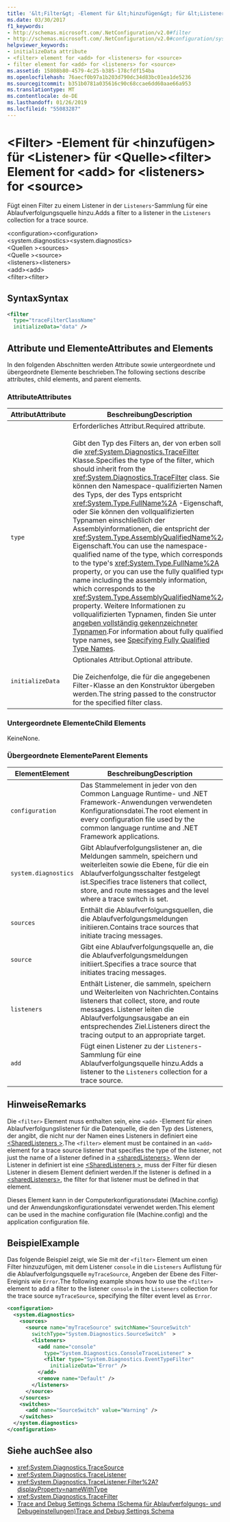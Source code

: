 ```yaml
---
title: '&lt;Filter&gt; -Element für &lt;hinzufügen&gt; für &lt;Listener&gt; für &lt;Quelle&gt;'
ms.date: 03/30/2017
f1_keywords:
- http://schemas.microsoft.com/.NetConfiguration/v2.0#filter
- http://schemas.microsoft.com/.NetConfiguration/v2.0#configuration/system.diagnostics/sources/source/listeners/add/filter
helpviewer_keywords:
- initializeData attribute
- <filter> element for <add> for <listeners> for <source>
- filter element for <add> for <listeners> for <source>
ms.assetid: 15808b80-4579-4c25-b385-178cfdf154ba
ms.openlocfilehash: 76aecf0b97a1b203d790dc34d83bc01ea1de5236
ms.sourcegitcommit: b351b0781a035616c90c68ccae6dd60aae66a953
ms.translationtype: MT
ms.contentlocale: de-DE
ms.lasthandoff: 01/26/2019
ms.locfileid: "55083287"
---
```

# <a name="ltfiltergt-element-for-ltaddgt-for-ltlistenersgt-for-ltsourcegt"></a><span data-ttu-id="f9ef9-102">&lt;Filter&gt; -Element für &lt;hinzufügen&gt; für &lt;Listener&gt; für &lt;Quelle&gt;</span><span class="sxs-lookup"><span data-stu-id="f9ef9-102">&lt;filter&gt; Element for &lt;add&gt; for &lt;listeners&gt; for &lt;source&gt;</span></span>
<span data-ttu-id="f9ef9-103">Fügt einen Filter zu einem Listener in der `Listeners`-Sammlung für eine Ablaufverfolgungsquelle hinzu.</span><span class="sxs-lookup"><span data-stu-id="f9ef9-103">Adds a filter to a listener in the `Listeners` collection for a trace source.</span></span>  
  
 <span data-ttu-id="f9ef9-104">\<configuration></span><span class="sxs-lookup"><span data-stu-id="f9ef9-104">\<configuration></span></span>  
<span data-ttu-id="f9ef9-105">\<system.diagnostics></span><span class="sxs-lookup"><span data-stu-id="f9ef9-105">\<system.diagnostics></span></span>  
<span data-ttu-id="f9ef9-106">\<Quellen ></span><span class="sxs-lookup"><span data-stu-id="f9ef9-106">\<sources></span></span>  
<span data-ttu-id="f9ef9-107">\<Quelle ></span><span class="sxs-lookup"><span data-stu-id="f9ef9-107">\<source></span></span>  
<span data-ttu-id="f9ef9-108">\<listeners></span><span class="sxs-lookup"><span data-stu-id="f9ef9-108">\<listeners></span></span>  
<span data-ttu-id="f9ef9-109">\<add></span><span class="sxs-lookup"><span data-stu-id="f9ef9-109">\<add></span></span>  
<span data-ttu-id="f9ef9-110">\<filter></span><span class="sxs-lookup"><span data-stu-id="f9ef9-110">\<filter></span></span>  
  
## <a name="syntax"></a><span data-ttu-id="f9ef9-111">Syntax</span><span class="sxs-lookup"><span data-stu-id="f9ef9-111">Syntax</span></span>  
  
```xml  
<filter   
  type="traceFilterClassName"   
  initializeData="data" />  
```  
  
## <a name="attributes-and-elements"></a><span data-ttu-id="f9ef9-112">Attribute und Elemente</span><span class="sxs-lookup"><span data-stu-id="f9ef9-112">Attributes and Elements</span></span>  
 <span data-ttu-id="f9ef9-113">In den folgenden Abschnitten werden Attribute sowie untergeordnete und übergeordnete Elemente beschrieben.</span><span class="sxs-lookup"><span data-stu-id="f9ef9-113">The following sections describe attributes, child elements, and parent elements.</span></span>  
  
### <a name="attributes"></a><span data-ttu-id="f9ef9-114">Attribute</span><span class="sxs-lookup"><span data-stu-id="f9ef9-114">Attributes</span></span>  
  
|<span data-ttu-id="f9ef9-115">Attribut</span><span class="sxs-lookup"><span data-stu-id="f9ef9-115">Attribute</span></span>|<span data-ttu-id="f9ef9-116">Beschreibung</span><span class="sxs-lookup"><span data-stu-id="f9ef9-116">Description</span></span>|  
|---------------|-----------------|  
|`type`|<span data-ttu-id="f9ef9-117">Erforderliches Attribut.</span><span class="sxs-lookup"><span data-stu-id="f9ef9-117">Required attribute.</span></span><br /><br /> <span data-ttu-id="f9ef9-118">Gibt den Typ des Filters an, der von erben soll die <xref:System.Diagnostics.TraceFilter> Klasse.</span><span class="sxs-lookup"><span data-stu-id="f9ef9-118">Specifies the type of the filter, which should inherit from the <xref:System.Diagnostics.TraceFilter> class.</span></span> <span data-ttu-id="f9ef9-119">Sie können den Namespace-qualifizierten Namen des Typs, der des Typs entspricht <xref:System.Type.FullName%2A> -Eigenschaft, oder Sie können den vollqualifizierten Typnamen einschließlich der Assemblyinformationen, die entspricht der <xref:System.Type.AssemblyQualifiedName%2A> Eigenschaft.</span><span class="sxs-lookup"><span data-stu-id="f9ef9-119">You can use the namespace-qualified name of the type, which corresponds to the type's <xref:System.Type.FullName%2A> property, or you can use the fully qualified type name including the assembly information, which corresponds to the <xref:System.Type.AssemblyQualifiedName%2A> property.</span></span> <span data-ttu-id="f9ef9-120">Weitere Informationen zu vollqualifizierten Typnamen, finden Sie unter [angeben vollständig gekennzeichneter Typnamen](../../../../../docs/framework/reflection-and-codedom/specifying-fully-qualified-type-names.md).</span><span class="sxs-lookup"><span data-stu-id="f9ef9-120">For information about fully qualified type names, see [Specifying Fully Qualified Type Names](../../../../../docs/framework/reflection-and-codedom/specifying-fully-qualified-type-names.md).</span></span>|  
|`initializeData`|<span data-ttu-id="f9ef9-121">Optionales Attribut.</span><span class="sxs-lookup"><span data-stu-id="f9ef9-121">Optional attribute.</span></span><br /><br /> <span data-ttu-id="f9ef9-122">Die Zeichenfolge, die für die angegebenen Filter-Klasse an den Konstruktor übergeben werden.</span><span class="sxs-lookup"><span data-stu-id="f9ef9-122">The string passed to the constructor for the specified filter class.</span></span>|  
  
### <a name="child-elements"></a><span data-ttu-id="f9ef9-123">Untergeordnete Elemente</span><span class="sxs-lookup"><span data-stu-id="f9ef9-123">Child Elements</span></span>  
 <span data-ttu-id="f9ef9-124">Keine</span><span class="sxs-lookup"><span data-stu-id="f9ef9-124">None.</span></span>  
  
### <a name="parent-elements"></a><span data-ttu-id="f9ef9-125">Übergeordnete Elemente</span><span class="sxs-lookup"><span data-stu-id="f9ef9-125">Parent Elements</span></span>  
  
|<span data-ttu-id="f9ef9-126">Element</span><span class="sxs-lookup"><span data-stu-id="f9ef9-126">Element</span></span>|<span data-ttu-id="f9ef9-127">Beschreibung</span><span class="sxs-lookup"><span data-stu-id="f9ef9-127">Description</span></span>|  
|-------------|-----------------|  
|`configuration`|<span data-ttu-id="f9ef9-128">Das Stammelement in jeder von den Common Language Runtime- und .NET Framework-Anwendungen verwendeten Konfigurationsdatei.</span><span class="sxs-lookup"><span data-stu-id="f9ef9-128">The root element in every configuration file used by the common language runtime and .NET Framework applications.</span></span>|  
|`system.diagnostics`|<span data-ttu-id="f9ef9-129">Gibt Ablaufverfolgungslistener an, die Meldungen sammeln, speichern und weiterleiten sowie die Ebene, für die ein Ablaufverfolgungsschalter festgelegt ist.</span><span class="sxs-lookup"><span data-stu-id="f9ef9-129">Specifies trace listeners that collect, store, and route messages and the level where a trace switch is set.</span></span>|  
|`sources`|<span data-ttu-id="f9ef9-130">Enthält die Ablaufverfolgungsquellen, die die Ablaufverfolgungsmeldungen initiieren.</span><span class="sxs-lookup"><span data-stu-id="f9ef9-130">Contains trace sources that initiate tracing messages.</span></span>|  
|`source`|<span data-ttu-id="f9ef9-131">Gibt eine Ablaufverfolgungsquelle an, die die Ablaufverfolgungsmeldungen initiiert.</span><span class="sxs-lookup"><span data-stu-id="f9ef9-131">Specifies a trace source that initiates tracing messages.</span></span>|  
|`listeners`|<span data-ttu-id="f9ef9-132">Enthält Listener, die sammeln, speichern und Weiterleiten von Nachrichten.</span><span class="sxs-lookup"><span data-stu-id="f9ef9-132">Contains listeners that collect, store, and route messages.</span></span> <span data-ttu-id="f9ef9-133">Listener leiten die Ablaufverfolgungsausgabe an ein entsprechendes Ziel.</span><span class="sxs-lookup"><span data-stu-id="f9ef9-133">Listeners direct the tracing output to an appropriate target.</span></span>|  
|`add`|<span data-ttu-id="f9ef9-134">Fügt einen Listener zu der `Listeners`-Sammlung für eine Ablaufverfolgungsquelle hinzu.</span><span class="sxs-lookup"><span data-stu-id="f9ef9-134">Adds a listener to the `Listeners` collection for a trace source.</span></span>|  
  
## <a name="remarks"></a><span data-ttu-id="f9ef9-135">Hinweise</span><span class="sxs-lookup"><span data-stu-id="f9ef9-135">Remarks</span></span>  
 <span data-ttu-id="f9ef9-136">Die `<filter>` Element muss enthalten sein, eine `<add>` -Element für einen Ablaufverfolgungslistener für die Datenquelle, die den Typ des Listeners, der angibt, die nicht nur der Namen eines Listeners in definiert eine [ \<SharedListeners >](../../../../../docs/framework/configure-apps/file-schema/trace-debug/sharedlisteners-element.md).</span><span class="sxs-lookup"><span data-stu-id="f9ef9-136">The `<filter>` element must be contained in an `<add>` element for a trace source listener that specifies the type of the listener, not just the name of a listener defined in a [\<sharedListeners>](../../../../../docs/framework/configure-apps/file-schema/trace-debug/sharedlisteners-element.md).</span></span> <span data-ttu-id="f9ef9-137">Wenn der Listener in definiert ist eine [ \<SharedListeners >](../../../../../docs/framework/configure-apps/file-schema/trace-debug/sharedlisteners-element.md), muss der Filter für diesen Listener in diesem Element definiert werden.</span><span class="sxs-lookup"><span data-stu-id="f9ef9-137">If the listener is defined in a [\<sharedListeners>](../../../../../docs/framework/configure-apps/file-schema/trace-debug/sharedlisteners-element.md), the filter for that listener must be defined in that element.</span></span>  
  
 <span data-ttu-id="f9ef9-138">Dieses Element kann in der Computerkonfigurationsdatei (Machine.config) und der Anwendungskonfigurationsdatei verwendet werden.</span><span class="sxs-lookup"><span data-stu-id="f9ef9-138">This element can be used in the machine configuration file (Machine.config) and the application configuration file.</span></span>  
  
## <a name="example"></a><span data-ttu-id="f9ef9-139">Beispiel</span><span class="sxs-lookup"><span data-stu-id="f9ef9-139">Example</span></span>  
 <span data-ttu-id="f9ef9-140">Das folgende Beispiel zeigt, wie Sie mit der `<filter>` Element um einen Filter hinzuzufügen, mit dem Listener `console` in die `Listeners` Auflistung für die Ablaufverfolgungsquelle `myTraceSource`, Angeben der Ebene des Filter-Ereignis wie `Error`.</span><span class="sxs-lookup"><span data-stu-id="f9ef9-140">The following example shows how to use the `<filter>` element to add a filter to the listener `console` in the `Listeners` collection for the trace source `myTraceSource`, specifying the filter event level as `Error`.</span></span>  
  
```xml  
<configuration>  
  <system.diagnostics>  
    <sources>  
      <source name="myTraceSource" switchName="SourceSwitch"   
        switchType="System.Diagnostics.SourceSwitch"  >  
        <listeners>  
          <add name="console"   
            type="System.Diagnostics.ConsoleTraceListener" >  
            <filter type="System.Diagnostics.EventTypeFilter"   
              initializeData="Error" />  
          </add>  
          <remove name="Default" />  
        </listeners>  
      </source>  
    </sources>  
    <switches>  
      <add name="SourceSwitch" value="Warning" />  
    </switches>  
  </system.diagnostics>  
</configuration>  
```  
  
## <a name="see-also"></a><span data-ttu-id="f9ef9-141">Siehe auch</span><span class="sxs-lookup"><span data-stu-id="f9ef9-141">See also</span></span>
- <xref:System.Diagnostics.TraceSource>
- <xref:System.Diagnostics.TraceListener>
- <xref:System.Diagnostics.TraceListener.Filter%2A?displayProperty=nameWithType>
- <xref:System.Diagnostics.TraceFilter>
- [<span data-ttu-id="f9ef9-142">Trace and Debug Settings Schema (Schema für Ablaufverfolgungs- und Debugeinstellungen)</span><span class="sxs-lookup"><span data-stu-id="f9ef9-142">Trace and Debug Settings Schema</span></span>](../../../../../docs/framework/configure-apps/file-schema/trace-debug/index.md)
